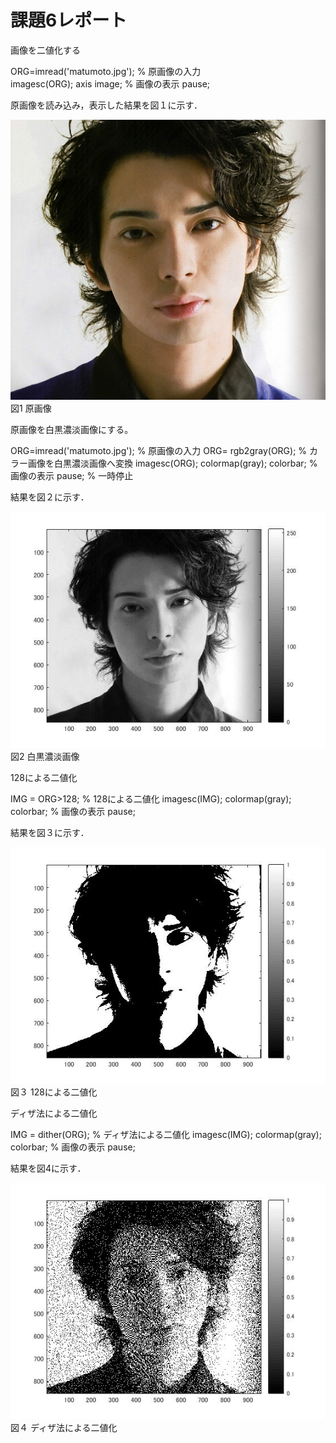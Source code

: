 # 課題6レポート
画像を二値化する

 ORG=imread('matumoto.jpg'); % 原画像の入力   
 imagesc(ORG); axis image; % 画像の表示 
 pause; 

原画像を読み込み，表示した結果を図１に示す． 
 
 
 ![原画像](https://github.com/masamisakurai/lecture_image_processing/blob/master/matumoto.jpg)
 図1 原画像 
 
 原画像を白黒濃淡画像にする。

 ORG=imread('matumoto.jpg'); % 原画像の入力 
 ORG= rgb2gray(ORG); % カラー画像を白黒濃淡画像へ変換
 imagesc(ORG); colormap(gray); colorbar; % 画像の表示 
 pause; % 一時停止 
 
結果を図２に示す． 
 
 ![原画像](https://github.com/masamisakurai/lecture_image_processing/blob/master/kadai6-1.jpg)   
 図2 白黒濃淡画像
 
 
 128による二値化
 
IMG = ORG>128; % 128による二値化 
imagesc(IMG); colormap(gray); colorbar; % 画像の表示 
pause; 
 
 結果を図３に示す． 
 
 ![原画像](https://github.com/masamisakurai/lecture_image_processing/blob/master/kadai6-2.jpg)   
 図３   128による二値化
 
 ディザ法による二値化 

 IMG = dither(ORG); % ディザ法による二値化 
imagesc(IMG); colormap(gray); colorbar; % 画像の表示
pause; 
 
 結果を図4に示す． 
 
 ![原画像](https://github.com/masamisakurai/lecture_image_processing/blob/master/kadai6-3.jpg)   
 図４  ディザ法による二値化

 
